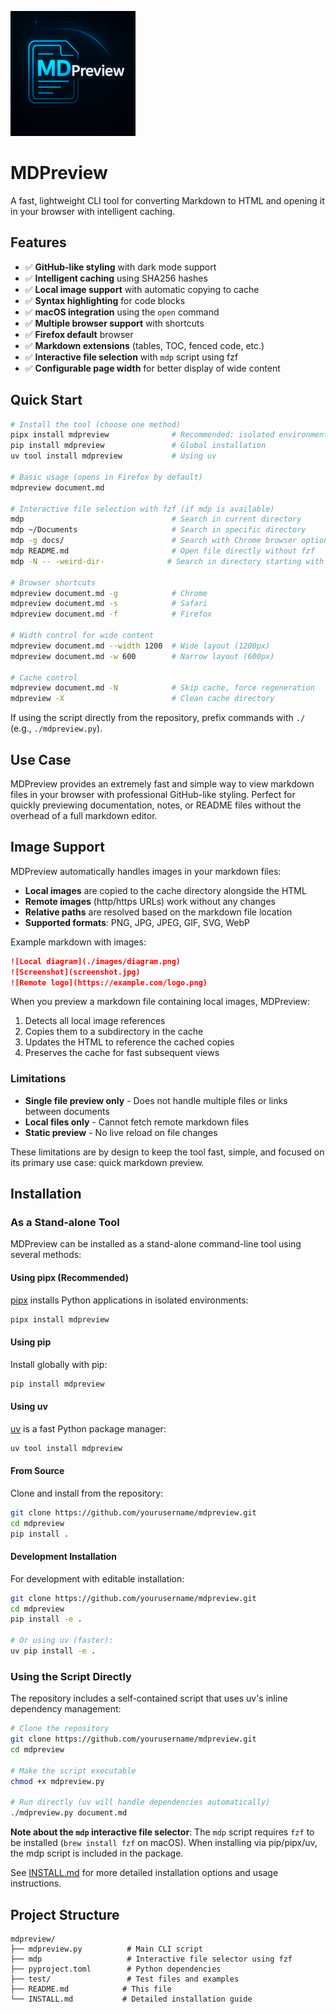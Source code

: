 ![MDPreview Logo](media/mdpreview_logo_small.png)

# MDPreview

A fast, lightweight CLI tool for converting Markdown to HTML and opening it in your browser with intelligent caching.

## Features

- ✅ **GitHub-like styling** with dark mode support
- ✅ **Intelligent caching** using SHA256 hashes
- ✅ **Local image support** with automatic copying to cache
- ✅ **Syntax highlighting** for code blocks
- ✅ **macOS integration** using the `open` command
- ✅ **Multiple browser support** with shortcuts
- ✅ **Firefox default** browser
- ✅ **Markdown extensions** (tables, TOC, fenced code, etc.)
- ✅ **Interactive file selection** with `mdp` script using fzf
- ✅ **Configurable page width** for better display of wide content

## Quick Start

```bash
# Install the tool (choose one method)
pipx install mdpreview              # Recommended: isolated environment
pip install mdpreview               # Global installation
uv tool install mdpreview           # Using uv

# Basic usage (opens in Firefox by default)
mdpreview document.md

# Interactive file selection with fzf (if mdp is available)
mdp                                 # Search in current directory
mdp ~/Documents                     # Search in specific directory
mdp -g docs/                        # Search with Chrome browser option
mdp README.md                       # Open file directly without fzf
mdp -N -- -weird-dir-              # Search in directory starting with '-'

# Browser shortcuts
mdpreview document.md -g            # Chrome
mdpreview document.md -s            # Safari
mdpreview document.md -f            # Firefox

# Width control for wide content
mdpreview document.md --width 1200  # Wide layout (1200px)
mdpreview document.md -w 600        # Narrow layout (600px)

# Cache control
mdpreview document.md -N            # Skip cache, force regeneration
mdpreview -X                        # Clean cache directory
```

If using the script directly from the repository, prefix commands with `./` (e.g., `./mdpreview.py`).

## Use Case

MDPreview provides an extremely fast and simple way to view markdown files in your browser with professional GitHub-like styling. Perfect for quickly previewing documentation, notes, or README files without the overhead of a full markdown editor.

## Image Support

MDPreview automatically handles images in your markdown files:

- **Local images** are copied to the cache directory alongside the HTML
- **Remote images** (http/https URLs) work without any changes
- **Relative paths** are resolved based on the markdown file location
- **Supported formats**: PNG, JPG, JPEG, GIF, SVG, WebP

Example markdown with images:
```markdown
![Local diagram](./images/diagram.png)
![Screenshot](screenshot.jpg)
![Remote logo](https://example.com/logo.png)
```

When you preview a markdown file containing local images, MDPreview:
1. Detects all local image references
2. Copies them to a subdirectory in the cache
3. Updates the HTML to reference the cached copies
4. Preserves the cache for fast subsequent views

### Limitations

- **Single file preview only** - Does not handle multiple files or links between documents
- **Local files only** - Cannot fetch remote markdown files
- **Static preview** - No live reload on file changes

These limitations are by design to keep the tool fast, simple, and focused on its primary use case: quick markdown preview.

## Installation

### As a Stand-alone Tool

MDPreview can be installed as a stand-alone command-line tool using several methods:

#### Using pipx (Recommended)
[pipx](https://pypa.github.io/pipx/) installs Python applications in isolated environments:

```bash
pipx install mdpreview
```

#### Using pip
Install globally with pip:

```bash
pip install mdpreview
```

#### Using uv
[uv](https://docs.astral.sh/uv/) is a fast Python package manager:

```bash
uv tool install mdpreview
```

#### From Source
Clone and install from the repository:

```bash
git clone https://github.com/yourusername/mdpreview.git
cd mdpreview
pip install .
```

#### Development Installation
For development with editable installation:

```bash
git clone https://github.com/yourusername/mdpreview.git
cd mdpreview
pip install -e .

# Or using uv (faster):
uv pip install -e .
```

### Using the Script Directly

The repository includes a self-contained script that uses uv's inline dependency management:

```bash
# Clone the repository
git clone https://github.com/yourusername/mdpreview.git
cd mdpreview

# Make the script executable
chmod +x mdpreview.py

# Run directly (uv will handle dependencies automatically)
./mdpreview.py document.md
```

**Note about the `mdp` interactive file selector**: The `mdp` script requires `fzf` to be installed (`brew install fzf` on macOS). When installing via pip/pipx/uv, the mdp script is included in the package.

See [INSTALL.md](INSTALL.md) for more detailed installation options and usage instructions.

## Project Structure

```
mdpreview/
├── mdpreview.py          # Main CLI script
├── mdp                   # Interactive file selector using fzf
├── pyproject.toml        # Python dependencies
├── test/                 # Test files and examples
├── README.md            # This file
└── INSTALL.md           # Detailed installation guide
```
